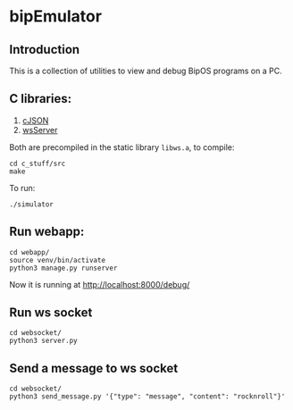 # bipEmulator

## Introduction

This is a collection of utilities to view and debug BipOS programs on a PC.

## C libraries:

1. [cJSON](https://github.com/DaveGamble/cJSON)
2. [wsServer](https://github.com/Theldus/wsServer)

Both are precompiled in the static library `libws.a`, to compile:

```
cd c_stuff/src
make
```

To run: 
```
./simulator
```

## Run webapp:

```
cd webapp/
source venv/bin/activate
python3 manage.py runserver
```

Now it is running at [http://localhost:8000/debug/](http://localhost:8000/debug/)

## Run ws socket

```
cd websocket/
python3 server.py
```

## Send a message to ws socket

```
cd websocket/
python3 send_message.py '{"type": "message", "content": "rocknroll"}'
```

